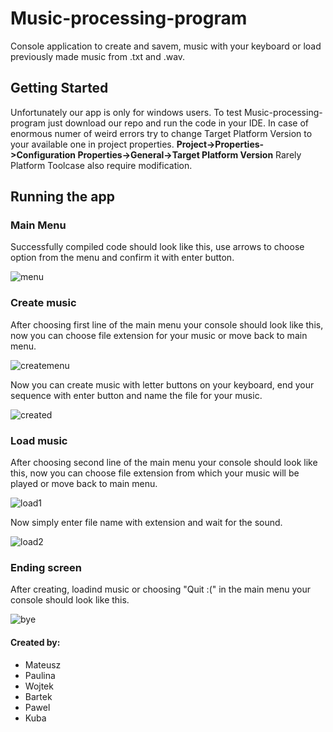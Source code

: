 # Music-processing-program
Console application to create and savem, music with your keyboard or load previously made music from .txt and .wav.
## Getting Started 
Unfortunately our app is only for windows users.
To test Music-processing-program just download our repo and run the code in your IDE. In case of enormous numer of weird errors try to change Target Platform Version to your available one in project properties.
**Project->Properties->Configuration Properties->General->Target Platform Version**
Rarely Platform Toolcase also require modification.  
## Running the app
### Main Menu
Successfully compiled code should look like this, use arrows to choose option from the menu and confirm it with enter button. 

![menu](https://user-images.githubusercontent.com/32643150/47909566-974f1780-de90-11e8-86e0-d5b7f46aa352.PNG)

### Create music
After choosing first line of the main menu your console should look like this, now you can choose file extension for your music or move back to main menu.

![createmenu](https://user-images.githubusercontent.com/32643150/47911486-daf85000-de95-11e8-825f-8b7c4f87bb4a.PNG)
 


Now you can create music with letter buttons on your keyboard, end your sequence with enter button and name the file for your music.

![created](https://user-images.githubusercontent.com/32643150/47911586-227edc00-de96-11e8-9f86-f4123529630d.PNG)
### Load music
After choosing second line of the main menu your console should look like this, now you can choose file extension from which your music will be played or move back to main menu.

![load1](https://user-images.githubusercontent.com/32643150/47911768-a33dd800-de96-11e8-9824-af964823fe20.PNG)


Now simply enter file name with extension and wait for the sound.

![load2](https://user-images.githubusercontent.com/32643150/47911814-c23c6a00-de96-11e8-9309-689e31a82a94.PNG)
### Ending screen
After creating, loadind music or choosing "Quit :(" in the main menu your console should look like this.

![bye](https://user-images.githubusercontent.com/32643150/47911832-d1231c80-de96-11e8-8936-ce930922b52e.PNG)



#### Created by:
- Mateusz 
- Paulina
- Wojtek
- Bartek
- Pawel
- Kuba
